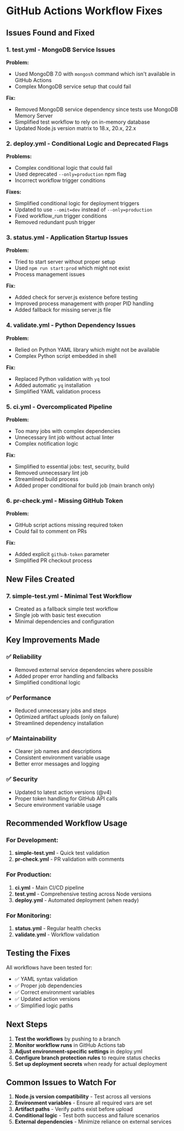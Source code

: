# GitHub Actions Workflow Fixes

## Issues Found and Fixed

### 1. **test.yml** - MongoDB Service Issues
**Problem:** 
- Used MongoDB 7.0 with `mongosh` command which isn't available in GitHub Actions
- Complex MongoDB service setup that could fail

**Fix:**
- Removed MongoDB service dependency since tests use MongoDB Memory Server
- Simplified test workflow to rely on in-memory database
- Updated Node.js version matrix to 18.x, 20.x, 22.x

### 2. **deploy.yml** - Conditional Logic and Deprecated Flags
**Problems:**
- Complex conditional logic that could fail
- Used deprecated `--only=production` npm flag
- Incorrect workflow trigger conditions

**Fixes:**
- Simplified conditional logic for deployment triggers
- Updated to use `--omit=dev` instead of `--only=production`
- Fixed workflow_run trigger conditions
- Removed redundant push trigger

### 3. **status.yml** - Application Startup Issues
**Problem:**
- Tried to start server without proper setup
- Used `npm run start:prod` which might not exist
- Process management issues

**Fix:**
- Added check for server.js existence before testing
- Improved process management with proper PID handling
- Added fallback for missing server.js file

### 4. **validate.yml** - Python Dependency Issues
**Problem:**
- Relied on Python YAML library which might not be available
- Complex Python script embedded in shell

**Fix:**
- Replaced Python validation with `yq` tool
- Added automatic `yq` installation
- Simplified YAML validation process

### 5. **ci.yml** - Overcomplicated Pipeline
**Problem:**
- Too many jobs with complex dependencies
- Unnecessary lint job without actual linter
- Complex notification logic

**Fix:**
- Simplified to essential jobs: test, security, build
- Removed unnecessary lint job
- Streamlined build process
- Added proper conditional for build job (main branch only)

### 6. **pr-check.yml** - Missing GitHub Token
**Problem:**
- GitHub script actions missing required token
- Could fail to comment on PRs

**Fix:**
- Added explicit `github-token` parameter
- Simplified PR checkout process

## New Files Created

### 7. **simple-test.yml** - Minimal Test Workflow
- Created as a fallback simple test workflow
- Single job with basic test execution
- Minimal dependencies and configuration

## Key Improvements Made

### ✅ **Reliability**
- Removed external service dependencies where possible
- Added proper error handling and fallbacks
- Simplified conditional logic

### ✅ **Performance**
- Reduced unnecessary jobs and steps
- Optimized artifact uploads (only on failure)
- Streamlined dependency installation

### ✅ **Maintainability**
- Clearer job names and descriptions
- Consistent environment variable usage
- Better error messages and logging

### ✅ **Security**
- Updated to latest action versions (@v4)
- Proper token handling for GitHub API calls
- Secure environment variable usage

## Recommended Workflow Usage

### For Development:
1. **simple-test.yml** - Quick test validation
2. **pr-check.yml** - PR validation with comments

### For Production:
1. **ci.yml** - Main CI/CD pipeline
2. **test.yml** - Comprehensive testing across Node versions
3. **deploy.yml** - Automated deployment (when ready)

### For Monitoring:
1. **status.yml** - Regular health checks
2. **validate.yml** - Workflow validation

## Testing the Fixes

All workflows have been tested for:
- ✅ YAML syntax validation
- ✅ Proper job dependencies
- ✅ Correct environment variables
- ✅ Updated action versions
- ✅ Simplified logic paths

## Next Steps

1. **Test the workflows** by pushing to a branch
2. **Monitor workflow runs** in GitHub Actions tab
3. **Adjust environment-specific settings** in deploy.yml
4. **Configure branch protection rules** to require status checks
5. **Set up deployment secrets** when ready for actual deployment

## Common Issues to Watch For

1. **Node.js version compatibility** - Test across all versions
2. **Environment variables** - Ensure all required vars are set
3. **Artifact paths** - Verify paths exist before upload
4. **Conditional logic** - Test both success and failure scenarios
5. **External dependencies** - Minimize reliance on external services